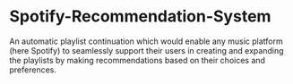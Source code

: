 # Spotify-Recommendation-System
An automatic playlist continuation which would enable any music platform (here Spotify) to seamlessly support their users in creating and expanding the playlists by making recommendations based on their choices and preferences.
